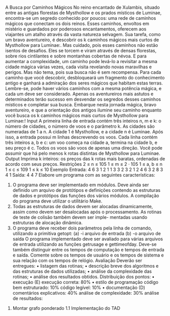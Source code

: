 A Busca por Caminhos Mágicos
No reino encantado de Xulambis, situado entre as antigas florestas de Mysthollow e os prados
místicos de Luminae, encontra-se um segredo conhecido por poucos: uma rede de caminhos mágicos
que conectam os dois reinos. Esses caminhos, envoltos em mistério e guardados por poderosos
encantamentos, oferecem aos viajantes um atalho através da vasta natureza selvagem.
Sua tarefa, como um bravo aventureiro, é descobrir os k caminhos mágicos mais curtos de
Mysthollow para Luminae:. Mas cuidado, pois esses caminhos não estão isentos de desafios. Eles
se torcem e viram através de densas florestas, sobre rios cintilantes e sobre montanhas cobertas
de névoa. E para aumentar a complexidade, um caminho pode levá-lo a revisitar a mesma cidade
mágica várias vezes, cada visita revelando novas maravilhas e perigos. Mas não tema, pois sua
busca não é sem recompensa. Para cada caminho que você descobrir, desbloqueará um fragmento
do conhecimento antigo e ganhará a admiração dos seres mágicos que habitam estas terras.
Lembre-se, pode haver vários caminhos com a mesma potência mágica, e cada um deve ser
considerado. Apenas os aventureiros mais astutos e determinados terão sucesso em desvendar os
segredos desses caminhos místicos e completar sua busca.
Embarque nesta jornada mágica, bravo aventureiro, e que a orientação dos antigos ilumine seu
caminho enquanto você busca os k caminhos mágicos mais curtos de Mysthollow para Luminae:!
Input
A primeira linha de entrada contém três inteiros n, m e k: o número de cidades, o número de
voos e o parâmetro k. As cidades são numeradas de 1 a n. A cidade 1 é Mysthollow, e a cidade n
é Luminae.
Após isso, a entrada possui m linhas descrevendo os voos. Cada linha contém três inteiros a,
b e c: um voo começa na cidade a, termina na cidade b, e seu preço é c. Todos os voos são voos
de apenas uma direção.
Você pode assumir que há pelo menos k rotas distintas de Mysthollow para Luminae.
Output
Imprima k inteiros: os preços das k rotas mais baratas, ordenadas de acordo com seus preços.
Restrições
2 ≤ n ≤ 105
1 ≤ m ≤ 2 · 105
1 ≤ a, b ≤ n
1 ≤ c ≤ 109
1 ≤ k ≤ 10
Exemplo
Entrada:
4 6 3
1 2 1
1 3 3
2 3 2
1
2 4 6
3 2 8
3 4 1
Saída:
4 4 7
Elabore um programa com as seguintes características:
1. O programa deve ser implementado em módulos. Deve ainda ser definido um arquivo de
protótipos e definições contendo as estruturas de dados e protótipos das funções dos vários
módulos. A compilação do programa deve utilizar o utilitário Make.
2. Todas as estruturas de dados devem ser alocadas dinamicamente, assim como devem ser
desalocadas após o processamento. As rotinas de teste de colisão também devem ser imple-
mentadas usando estruturas de alocação dinâmica.
3. O programa deve receber dois parâmetros pela linha de comando, utilizando a primitiva
getopt:
(a) -i arquivo de entrada
(b) -o arquivo de saída
O programa implementado deve ser avaliado para várias arquivos de entrada utilizando as
funções getrusage e gettimeofday. Deve-se também distinguir entre os tempos de computação
e tempos de entrada e saída. Comente sobre os tempos de usuário e os tempos de sistema e sua
relação com os tempos de relógio.
Avaliação
Deverão ser entregues:
• listagem das rotinas;
• descrição breve dos algoritmos e das estruturas de dados utilizadas;
• análise da complexidade das rotinas;
• análise dos resultados obtidos.
Distribuição dos pontos:
• execução (E)
execução correta: 80%
• estilo de programação
código bem estruturado: 10%
código legível: 10%
• documentação (D)
comentários explicativos: 40%
análise de complexidade: 30%
análise de resultados: 


1) Montar grafo ponderado
1.1 Implementação do TAD